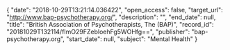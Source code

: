 {
  "date": "2018-10-29T13:21:14.036422", 
  "open_access": false, 
  "target_url": "http://www.bap-psychotherapy.org/", 
  "description": "", 
  "end_date": null, 
  "title": "British Association of Psychotherapists, The (BAP)", 
  "record_id": "20181029T132114/fImO29FZebloehFg5WOHfg==", 
  "publisher": "bap-psychotherapy.org", 
  "start_date": null, 
  "subject": "Mental Health"
}


